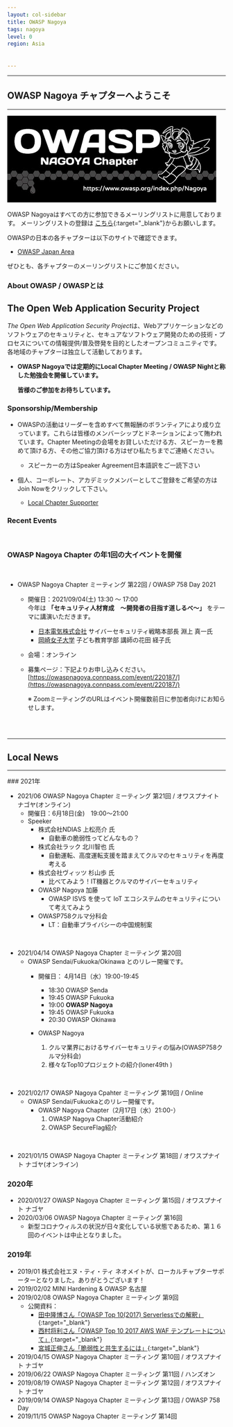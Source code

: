 ```yaml
---
layout: col-sidebar
title: OWASP Nagoya
tags: nagoya
level: 0
region: Asia


---
```

<hr>

## OWASP Nagoya チャプターへようこそ

<hr>

<img src="assets/images/OWASPNagoyaLogo.jpg" alt="OWASP Nagoya">

OWASP Nagoyaはすべての方に参加できるメーリングリストに用意しております。
メーリングリストの登録は
[こちら](https://groups.google.com/a/owasp.org/forum/?hl=ja#!forum/nagoya-chapter){:target="_blank"}からお願いします。


OWASPの日本の各チャプターは以下のサイトで確認できます。
* [OWASP Japan Area](https://owasp.org/chapters/#Asia)

ぜひとも、各チャプターのメーリングリストにご参加ください。


### About OWASP / OWASPとは

## The Open Web Application Security Project
*The Open Web Application Security Project*は、Webアプリケーションなどのソフトウェアのセキュリティと、セキュアなソフトウェア開発のための技術・プロセスについての情報提供/普及啓発を目的としたオープンコミュニティです。
各地域のチャプターは独立して活動しております。

* **OWASP Nagoyaでは定期的にLocal Chapter Meeting / OWASP Nightと称した勉強会を開催しています。**

    **皆様のご参加をお待ちしています。** 

### Sponsorship/Membership

* OWASPの活動はリーダーを含めすべて無報酬のボランティアにより成り立っています。これらは皆様のメンバーシップとドネーションによって賄われています。Chapter Meetingの会場をお貸しいただける方、スピーカーを務めて頂ける方、その他ご協力頂ける方はぜひ私たちまでご連絡ください。
   * スピーカーの方はSpeaker Agreement日本語訳をご一読下さい

* 個人、コーポレート、アカデミックメンバーとしてご登録をご希望の方はJoin Nowをクリックして下さい。
    * [Local Chapter Supporter](https://owasp.org/donate/?reponame=www-chapter-nagoya&title=OWASP+Nagoya)

### Recent Events 
<br>

### OWASP Nagoya Chapter の年1回の大イベントを開催
<br>

* OWASP Nagoya Chapter ミーティング 第22回 / OWASP 758 Day 2021
    * 開催日：2021/09/04(土) 13:30 〜 17:00<br>
        今年は **「セキュリティ人材育成　～開発者の目指す道しるべ～」** をテーマに講演いただきます。
        * [日本電気株式会社](https://jpn.nec.com/) サイバーセキュリティ戦略本部長 淵上 真一氏
        * [岡崎女子大学](https://www.okazaki.ac.jp/) 子ども教育学部 講師の花田 経子氏
    
    * 会場：オンライン <br>
    * 募集ページ：下記よりお申し込みください。<br>
        [https://owaspnagoya.connpass.com/event/220187/](https://owaspnagoya.connpass.com/event/220187/)

        ※ ZoomミーティングのURLはイベント開催数前日に参加者向けにお知らせします。
<br>
<br>

<hr>

## Local News
<hr>
### 2021年

* 2021/06  OWASP Nagoya Chapter ミーティング 第21回 / オワスプナイト ナゴヤ(オンライン)
    * 開催日：6月18日(金)　19:00〜21:00
    * Speeker
        * 株式会社NDIAS 上松亮介 氏
            * 自動車の脆弱性ってどんなもの？
        * 株式会社ラック 北川智也 氏
            * 自動運転、高度運転支援を踏まえてクルマのセキュリティを再度考える
        * 株式会社ヴィッツ 杉山歩 氏
            * 比べてみよう！IT機器とクルマのサイバーセキュリティ
        * OWASP Nagoya 加藤
            * OWASP ISVS を使って IoT エコシステムのセキュリティについて考えてみよう 	
        * OWASP758クルマ分科会
            * LT：自動車プライバシーの中国規制案 	
        
<br>

* 2021/04/14 OWASP Nagoya Chapter ミーティング 第20回
    * OWASP Sendai/Fukuoka/Okinawa とのリレー開催です。
        * 開催日： 4月14日（水）19:00-19:45

            * 18:30  OWASP Senda
            * 19:45  OWASP Fukuoka
            * 19:00  **OWASP Nagoya**
            * 19:45  OWASP Fukuoka
            * 20:30  OWASP Okinawa

        * OWASP Nagoya
        
            1. クルマ業界におけるサイバーセキュリティの悩み(OWASP758クルマ分科会)
            2. 様々なTop10プロジェクトの紹介(loner49th )
 
<br>

* 2021/02/17 OWASP Nagoya Cpahter ミーティング 第19回 / Online
    * OWASP Sendai/Fukuokaとのリレー開催です。
        * OWASP Nagoya Chapter（2月17日（水）21:00-）
            1. OWASP Nagoya Chapter活動紹介
            2. OWASP SecureFlag紹介

<br>

* 2021/01/15 OWASP Nagoya Chapter ミーティング 第18回 / オワスプナイト ナゴヤ(オンライン)


### 2020年
* 2020/01/27 OWASP Nagoya Chapter ミーティング 第15回 / オワスプナイト ナゴヤ
* 2020/03/06 OWASP Nagoya Chapter ミーティング 第16回
  * 新型コロナウィルスの状況が日々変化している状態であるため、第１６回のイベントは中止となりました。<br>

### 2019年
* 2019/01 株式会社エヌ・ティ・ティ ネオメイトが、ローカルチャプターサポーターとなりました。ありがとうございます！
* 2019/02/02 MINI Hardening & OWASP 名古屋
* 2019/02/08 OWASP Nagoya Chapter ミーティング 第9回
    * 公開資料：
        * [田中隆博さん「OWASP Top 10(2017) Serverlessでの解釈」](https://www.slideshare.net/TakahiroTanaka/owasp-top-10-serverless){:target="_blank"}
        * [西村将利さん「OWASP Top 10 2017 AWS WAF テンプレートについて」](https://www.slideshare.net/owaspnagoya/owasp-top10-2017-aws-waf-20190208){:target="_blank"}
        * [宮城正伸さん「脆弱性と共生するには」](https://www.slideshare.net/owaspnagoya/20190208vulnstudy){:target="_blank"}
* 2019/04/15 OWASP Nagoya Chapter ミーティング 第10回 / オワスプナイト ナゴヤ
* 2019/06/22 OWASP Nagoya Chapter ミーティング 第11回 / ハンズオン
* 2019/08/19 OWASP Nagoya Chapter ミーティング 第12回 / オワスプナイト ナゴヤ
* 2019/09/14 OWASP Nagoya Chapter ミーティング 第13回 / OWASP 758 Day
* 2019/11/15 OWASP Nagoya Chapter ミーティング 第14回
